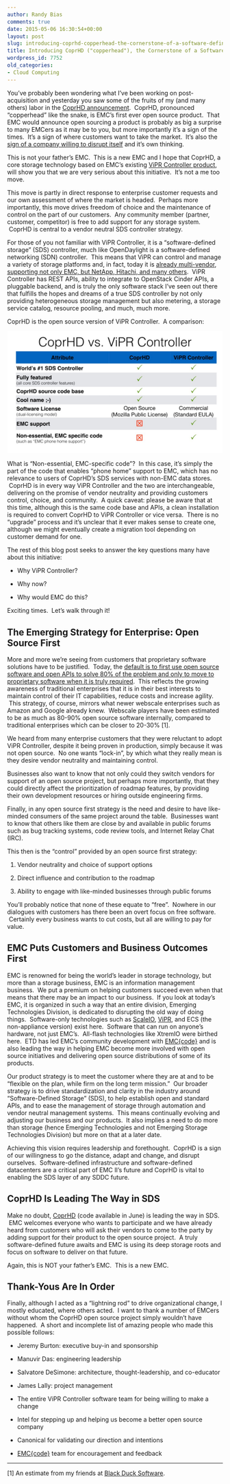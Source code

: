 ```yaml
---
author: Randy Bias
comments: true
date: 2015-05-06 16:30:54+00:00
layout: post
slug: introducing-coprhd-copperhead-the-cornerstone-of-a-software-defined-future
title: Introducing CoprHD ("copperhead"), the Cornerstone of a Software-Defined Future
wordpress_id: 7752
old_categories:
- Cloud Computing
---
```





You’ve probably been wondering what I’ve been working on post-acquisition and yesterday you saw some of the fruits of my (and many others) labor in the [CoprHD announcement](https://pulseblog.emc.com/2015/05/05/meet-project-coprhd-emc-delves-deeper-into-open-source/).  CoprHD, pronounced “copperhead” like the snake, is EMC’s first ever open source product.  That EMC would announce open sourcing a product is probably as big a surprise to many EMCers as it may be to you, but more importantly it’s a sign of the times.  It’s a sign of where customers want to take the market.  It’s also the [sign of a company willing to disrupt itself](http://www.cloudscaling.com/blog/cloud-computing/an-openstack-dream-team/) and it’s own thinking.




This is not your father’s EMC.  This is a new EMC and I hope that CoprHD, a core storage technology based on EMC’s existing [ViPR Controller product](https://www.emc.com/products/storage/software-defined-storage/vipr-controller.htm), will show you that we are very serious about this initiative.  It’s not a me too move.




This move is partly in direct response to enterprise customer requests and our own assessment of where the market is headed.  Perhaps more importantly, this move drives freedom of choice and the maintenance of control on the part of our customers.  Any community member (partner, customer, competitor) is free to add support for any storage system.  CoprHD is central to a vendor neutral SDS controller strategy.




For those of you not familiar with ViPR Controller, it is a “software-defined storage” (SDS) controller, much like OpenDaylight is a software-defined networking (SDN) controller.  This means that ViPR can control and manage a variety of storage platforms and, in fact, today it is [already multi-vendor, supporting not only EMC, but NetApp, Hitachi, and many others](https://www.emc.com/collateral/data-sheet/h11750-emc-vipr-software-defined-storage-ds.pdf).  ViPR Controller has REST APIs, ability to integrate to OpenStack Cinder APIs, a pluggable backend, and is truly the only software stack I’ve seen out there that fulfills the hopes and dreams of a true SDS controller by not only providing heterogeneous storage management but also metering, a storage service catalog, resource pooling, and much, much more.




CoprHD is the open source version of ViPR Controller.  A comparison:




[![Comparing CoprHD vs ViPR Controller.001](/assets/media/2015/05/Comparing-CoprHD-vs-ViPR-Controller.001-1024x576.jpg)](/assets/media/2015/05/Comparing-CoprHD-vs-ViPR-Controller.001.jpg)




What is “Non-essential, EMC-specific code”?  In this case, it’s simply the part of the code that enables “phone home” support to EMC, which has no relevance to users of CoprHD’s SDS services with non-EMC data stores.  CoprHD is in every way ViPR Controller and the two are interchangeable, delivering on the promise of vendor neutrality and providing customers control, choice, and community.  A quick caveat: please be aware that at this time, although this is the same code base and APIs, a clean installation is required to convert CoprHD to ViPR Controller or vice versa.  There is no “upgrade” process and it’s unclear that it ever makes sense to create one, although we might eventually create a migration tool depending on customer demand for one.




The rest of this blog post seeks to answer the key questions many have about this initiative:





	
  * Why ViPR Controller?

	
  * Why now?

	
  * Why would EMC do this?




Exciting times.  Let’s walk through it!




## The Emerging Strategy for Enterprise: Open Source First




More and more we’re seeing from customers that proprietary software solutions have to be justified.  Today, the [default is to first use open source software and open APIs to solve 80% of the problem and only to move to proprietary software when it is truly required](https://reflectionsblog.emc.com/2015/04/open-source-first-strategy/).  This reflects the growing awareness of traditional enterprises that it is in their best interests to maintain control of their IT capabilities, reduce costs and increase agility.  This strategy, of course, mirrors what newer webscale enterprises such as Amazon and Google already knew.  Webscale players have been estimated to be as much as 80-90% open source software internally, compared to traditional enterprises which can be closer to 20-30% [1].




We heard from many enterprise customers that they were reluctant to adopt ViPR Controller, despite it being proven in production, simply because it was not open source.  No one wants “lock-in”, by which what they really mean is they desire vendor neutrality and maintaining control.




Businesses also want to know that not only could they switch vendors for support of an open source project, but perhaps more importantly, that they could directly affect the prioritization of roadmap features, by providing their own development resources or hiring outside engineering firms.




Finally, in any open source first strategy is the need and desire to have like-minded consumers of the same project around the table.  Businesses want to know that others like them are close by and available in public forums such as bug tracking systems, code review tools, and Internet Relay Chat (IRC).




This then is the “control” provided by an open source first strategy:





	
  1. Vendor neutrality and choice of support options

	
  2. Direct influence and contribution to the roadmap

	
  3. Ability to engage with like-minded businesses through public forums




You’ll probably notice that none of these equate to “free”.  Nowhere in our dialogues with customers has there been an overt focus on free software.  Certainly every business wants to cut costs, but all are willing to pay for value.




## EMC Puts Customers and Business Outcomes First




EMC is renowned for being the world’s leader in storage technology, but more than a storage business, EMC is an information management business.  We put a premium on helping customers succeed even when that means that there may be an impact to our business.  If you look at today’s EMC, it is organized in such a way that an entire division, Emerging Technologies Division, is dedicated to disrupting the old way of doing things.  Software-only technologies such as [ScaleIO](http://www.emc.com/storage/scaleio/index.htm), [ViPR](http://www.emc.com/vipr), and ECS (the non-appliance version) exist here.  Software that can run on anyone’s hardware, not just EMC’s.  All-flash technologies like XtremIO were birthed here.  ETD has led EMC’s community development with [EMC{code}](http://www.emccode.com) and is also leading the way in helping EMC become more involved with open source initiatives and delivering open source distributions of some of its products.




Our product strategy is to meet the customer where they are at and to be “flexible on the plan, while firm on the long term mission.”  Our broader strategy is to drive standardization and clarity in the industry around “Software-Defined Storage” (SDS), to help establish open and standard APIs, and to ease the management of storage through automation and vendor neutral management systems.  This means continually evolving and adjusting our business and our products.  It also implies a need to do more than storage (hence Emerging Technologies and not Emerging Storage Technologies Division) but more on that at a later date.




Achieving this vision requires leadership and forethought.  CoprHD is a sign of our willingness to go the distance, adapt and change, and disrupt ourselves.  Software-defined infrastructure and software-defined datacenters are a critical part of EMC II’s future and CoprHD is vital to enabling the SDS layer of any SDDC future.




## CoprHD Is Leading The Way in SDS




Make no doubt, [CoprHD](http://coprhd.github.io) (code available in June) is leading the way in SDS.  EMC welcomes everyone who wants to participate and we have already heard from customers who will ask their vendors to come to the party by adding support for their product to the open source project.  A truly software-defined future awaits and EMC is using its deep storage roots and focus on software to deliver on that future.




Again, this is NOT your father’s EMC.  This is a new EMC.




## Thank-Yous Are In Order




Finally, although I acted as a “lightning rod” to drive organizational change, I mostly educated, where others acted.  I want to thank a number of EMCers without whom the CoprHD open source project simply wouldn’t have happened.  A short and incomplete list of amazing people who made this possible follows:





	
  * Jeremy Burton: executive buy-in and sponsorship

	
  * Manuvir Das: engineering leadership

	
  * Salvatore DeSimone: architecture, thought-leadership, and co-educator

	
  * James Lally: project management

	
  * The entire ViPR Controller software team for being willing to make a change

	
  * Intel for stepping up and helping us become a better open source company

	
  * Canonical for validating our direction and intentions

	
  * [EMC{code}](http://emccode.github.io) team for encouragement and feedback







* * *




[1] An estimate from my friends at [Black Duck Software](https://www.blackducksoftware.com/).



